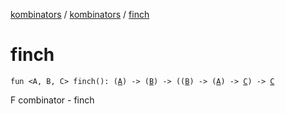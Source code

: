 [kombinators](../index.md) / [kombinators](index.md) / [finch](./finch.md)

# finch

`fun <A, B, C> finch(): (`[`A`](finch.md#A)`) -> (`[`B`](finch.md#B)`) -> ((`[`B`](finch.md#B)`) -> (`[`A`](finch.md#A)`) -> `[`C`](finch.md#C)`) -> `[`C`](finch.md#C)

F combinator - finch

